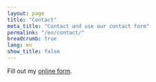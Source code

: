 ```yaml
---
layout: page
title: "Contact"
meta_title: "Contact and use our contact form"
permalink: "/en/contact/"
breadcrumb: true
lang: en
show_title: false
---
```


<div id="wufoo-zjc07bq0bkkk1g"> Fill out my <a href="https://morelcorp.wufoo.com/forms/zjc07bq0bkkk1g">online form</a>. </div> <script type="text/javascript"> var zjc07bq0bkkk1g; (function(d, t) { var s = d.createElement(t), options = { 'userName':'morelcorp', 'formHash':'zjc07bq0bkkk1g', 'autoResize':true, 'height':'584', 'async':true, 'host':'wufoo.com', 'header':'show', 'ssl':true }; s.src = ('https:' == d.location.protocol ?'https://':'http://') + 'secure.wufoo.com/scripts/embed/form.js'; s.onload = s.onreadystatechange = function() { var rs = this.readyState; if (rs) if (rs != 'complete') if (rs != 'loaded') return; try { zjc07bq0bkkk1g = new WufooForm(); zjc07bq0bkkk1g.initialize(options); zjc07bq0bkkk1g.display(); } catch (e) { } }; var scr = d.getElementsByTagName(t)[0], par = scr.parentNode; par.insertBefore(s, scr); })(document, 'script'); </script>

